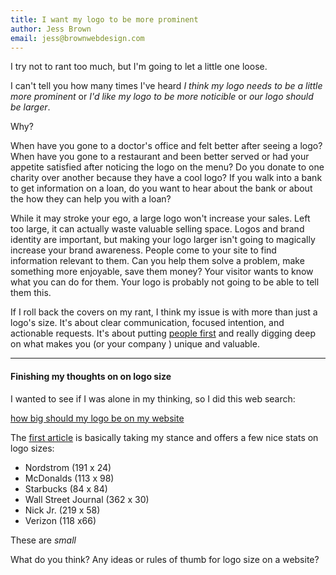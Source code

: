 ```yaml
---
title: I want my logo to be more prominent
author: Jess Brown
email: jess@brownwebdesign.com
---
```


I try not to rant too much, but I'm going to let a little one loose. 

I can't tell you how many times I've heard *I think my logo needs to be
a little more prominent* or *I'd like my logo to be more noticible* or
*our logo should be larger*.

Why?

When have you gone to a doctor's office and felt better after seeing a
logo? When have you gone to a restaurant and been better served or had
your appetite satisfied after noticing the logo on the menu? Do you
donate to one charity over another because they have a cool logo? If you
walk into a bank to get information on a loan, do you want to hear about
the bank or about the how they can help you with a loan? 

While it may stroke your ego, a large logo won't increase your sales.
Left too large, it can actually waste valuable selling space.  Logos and
brand identity are important, but making your logo larger isn't going to
magically increase your brand awareness. People come to your site to
find information relevant to them. Can you help them solve a problem,
make something more enjoyable, save them money? Your visitor wants to
know what you can do for them. Your logo is probably not going to be
able to tell them this.

If I roll back the covers on my rant, I think my issue is with more than
just a logo's size. It's about clear communication, focused intention,
and actionable requests. It's about putting [people first][3] and really
digging deep on what makes you (or your company ) unique and valuable.

<hr>

#### Finishing my thoughts on on logo size

I wanted to see if I was alone in my thinking, so I did this web search:

[how big should my logo be on my website][1]

The [first article][2] is basically taking my stance and offers a few nice
stats on logo sizes:

- Nordstrom (191 x 24)
- McDonalds (113 x 98)
- Starbucks (84 x 84)
- Wall Street Journal (362 x 30)
- Nick Jr. (219 x 58)
- Verizon (118 x66)

These are *small*

What do you think? Any ideas or rules of thumb for logo size on a
website?


[1]:https://www.google.com/#q=how+big+should+my+logo+be+on+my+website
[2]:http://www.lbkdesigns.com/how-big-should-your-logo-be/
[3]:http://mattdsmith.com/people-first/
